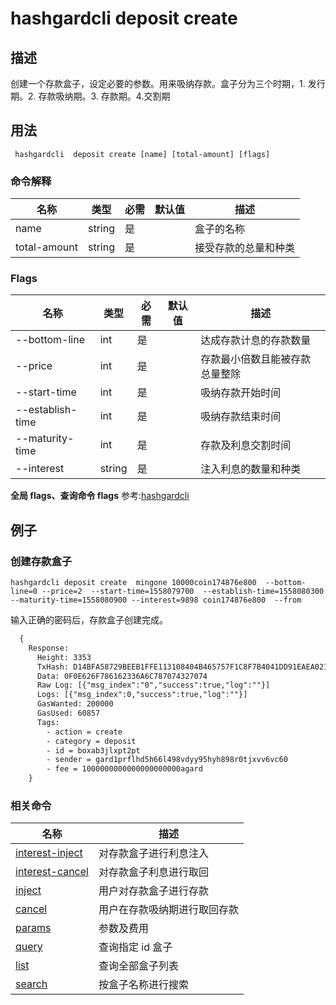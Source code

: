 # hashgardcli  deposit create

## 描述
创建一个存款盒子，设定必要的参数。用来吸纳存款。盒子分为三个时期，1. 发行期。2. 存款吸纳期。3. 存款期。4.交割期



## 用法
```shell
 hashgardcli  deposit create [name] [total-amount] [flags]
```



### 命令解释

| 名称         | 类型   | 必需 | 默认值 | 描述                 |
| ------------ | ------ | -------- | ------ | -------------------- |
| name         | string | 是       |        | 盒子的名称      |
| total-amount | string | 是       |        | 接受存款的总量和种类 |



### Flags

| 名称             | 类型   | 必需 | 默认值 | 描述                           |
| ---------------- | ------ | -------- | ------ | ---------------------- |
| --bottom-line    | int    | 是       |    | 达成存款计息的存款数量         |
| --price          | int    | 是       |    | 存款最小倍数且能被存款总量整除 |
| --start-time     | int    | 是       |    | 吸纳存款开始时间               |
| --establish-time | int    | 是       |    | 吸纳存款结束时间               |
| --maturity-time  | int    | 是       |    | 存款及利息交割时间                   |
| --interest       | string | 是       |    | 注入利息的数量和种类           |

**全局 flags、查询命令 flags** 参考:[hashgardcli](../README.md)

## 例子
### 创建存款盒子
```shell
hashgardcli deposit create  mingone 10000coin174876e800  --bottom-line=0 --price=2  --start-time=1558079700  --establish-time=1558080300 --maturity-time=1558080900 --interest=9898 coin174876e800  --from
```
输入正确的密码后，存款盒子创建完成。
```txt
  {
    Response:
      Height: 3353
      TxHash: D14BFA58729BEEB1FFE113108404B465757F1C8F7B4041DD91EAEA021870873A
      Data: 0F0E626F786162336A6C787074327074
      Raw Log: [{"msg_index":"0","success":true,"log":""}]
      Logs: [{"msg_index":0,"success":true,"log":""}]
      GasWanted: 200000
      GasUsed: 60857
      Tags:
        - action = create
        - category = deposit
        - id = boxab3jlxpt2pt
        - sender = gard1prflhd5h66l498vdyy95hyh898r0tjxvv6vc60
        - fee = 1000000000000000000000agard
    }
```



### 相关命令

| 名称                                        | 描述                         |
| ------------------------------------------- | ---------------------------- |
| [interest-inject](interest-inject.md) | 对存款盒子进行利息注入       |
| [interest-cancel](interest-cancel.md)         | 对存款盒子利息进行取回       |
| [inject](inject.md)                 | 用户对存款盒子进行存款       |
| [cancel](cancel.md)           | 用户在存款吸纳期进行取回存款 |
| [params](params.md)                   |  参数及费用  |
| [query](query.md)                     |   查询指定 id 盒子   |
| [list](list.md)                     |   查询全部盒子列表  |
| [search](search.md)                     |   按盒子名称进行搜索    |

